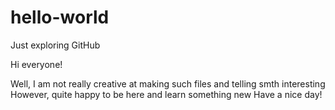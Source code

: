 # hello-world
Just exploring GitHub

Hi everyone!

Well, I am not really creative at making such files and telling smth interesting
However, quite happy to be here and learn something new
Have a nice day!
